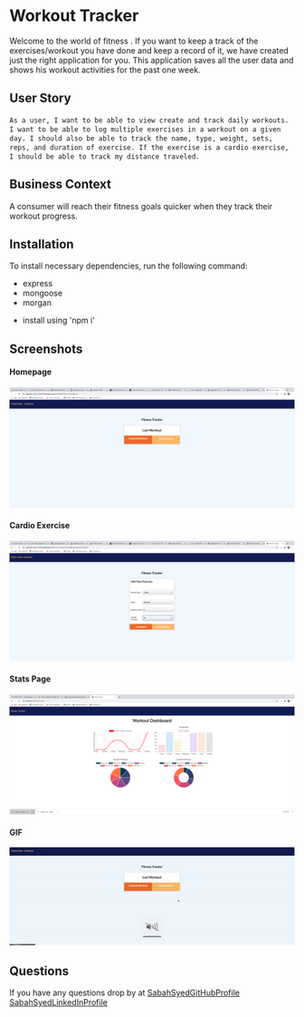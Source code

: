 #  Workout Tracker

Welcome to the world of fitness . If you want to keep a track of the exercises/workout you have done and keep a record of it, we have created just the right application for you. This application saves all the user data and shows his workout activities for the past one week.

## User Story

    As a user, I want to be able to view create and track daily workouts. I want to be able to log multiple exercises in a workout on a given day. I should also be able to track the name, type, weight, sets, reps, and duration of exercise. If the exercise is a cardio exercise, I should be able to track my distance traveled.

## Business Context

A consumer will reach their fitness goals quicker when they track their workout progress.

## Installation 
  To install necessary dependencies, run the following command:

* express 
* mongoose 
* morgan 
- install using 'npm i'

## Screenshots


#### Homepage
![HomePage](https://github.com/sabahsyed/WorkoutTracker/blob/master/Screen%20Shot%202020-07-02%20at%201.30.05%20AM.png)

#### Cardio Exercise
![CardioExercise](https://github.com/sabahsyed/WorkoutTracker/blob/master/Screen%20Shot%202020-07-02%20at%201.30.24%20AM.png)

#### Stats Page
![Stats](https://github.com/sabahsyed/WorkoutTracker/blob/master/Screen%20Shot%202020-07-02%20at%201.49.21%20AM.png)

#### GIF
![WorkoutTrackerGIF](https://github.com/sabahsyed/WorkoutTracker/blob/master/workoutTrackerGIF.gif)

## Questions
If you have any questions drop by at [SabahSyedGitHubProfile](https://github.com/sabahsyed)
[SabahSyedLinkedInProfile](https://www.linkedin.com/in/sabah-syed-89a07344/)
